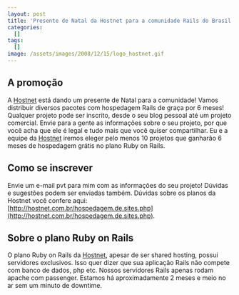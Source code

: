 ```yaml
---
layout: post
title: 'Presente de Natal da Hostnet para a comunidade Rails do Brasil'
categories:
  []
tags:
  []
image: /assets/images/2008/12/15/logo_hostnet.gif
---
```


A promoção
----------

A [Hostnet][] está dando um presente de Natal para a comunidade! Vamos distribuir diversos pacotes com hospedagem Rails de graça por 6 meses! Qualquer projeto pode ser inscrito, desde o seu blog pessoal até um projeto comercial. Envie para a gente as informações sobre o seu projeto, por que você acha que ele é legal e tudo mais que você quiser compartilhar. Eu e a equipe da [Hostnet][] iremos eleger pelo menos 10 projetos que ganharão 6 meses de hospedagem grátis no plano Ruby on Rails.

Como se inscrever
-----------------

Envie um e-mail pvt para mim com as informações do seu projeto! Dúvidas e sugestões podem ser enviadas também. Dúvidas sobre os planos da Hostnet você confere aqui: [http://hostnet.com.br/hospedagem.de.sites.php](http://hostnet.com.br/hospedagem.de.sites.php).

Sobre o plano Ruby on Rails
---------------------------

O plano Ruby on Rails da [Hostnet][], apesar de ser shared hosting, possui servidores exclusivos. Isso quer dizer que sua aplicação Rails não compete com banco de dados, php etc. Nossos servidores Rails apenas rodam apache com passenger. Estamos há aproximadamente 2 meses e meio no ar sem um minuto de downtime.

[Hostnet]: http://www.hostnet.com.br
[Phusion]: http://www.phusion.nl/
